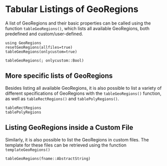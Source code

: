 # Tabular Listings of GeoRegions

A list of GeoRegions and their basic properties can be called using the function `tableGeoRegions()`, which lists all available GeoRegions, both predefined and custom/user-defined.

```@repl
using GeoRegions
resetGeoRegions(allfiles=true)
tableGeoRegions(onlycustom=true)
```

```@docs
tableGeoRegions(; onlycustom::Bool)
```

## More specific lists of GeoRegions

Besides listing all available GeoRegions, it is also possible to list a variety of different specifications of GeoRegions with the `tableGeoRegions()` function, as well as `tableRectRegions()` and `tablePolyRegions()`.

```@docs
tableRectRegions
tablePolyRegions
```

## Listing GeoRegions inside a Custom File

Similarly, it is also possible to list the GeoRegions in custom files. The template for these files can be retrieved using the function `templateGeoRegions()`

```@docs
tableGeoRegions(fname::AbstractString)
```